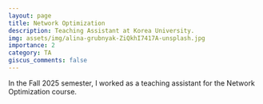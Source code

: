 ```yaml
---
layout: page
title: Network Optimization
description: Teaching Assistant at Korea University.
img: assets/img/alina-grubnyak-ZiQkhI7417A-unsplash.jpg
importance: 2
category: TA
giscus_comments: false
---
```


In the Fall 2025 semester, I worked as a teaching assistant for the Network Optimization course.